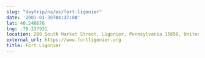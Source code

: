 ```yaml
---
slug: "daytrip/na/us/fort-ligonier"
date: '2001-01-30T04:37:00'
lat: 40.240876
lng: -79.237931
location: 200 South Market Street, Ligonier, Pennsylvania 15658, United States
external_url: https://www.fortligonier.org
title: Fort Ligonier
---
```



